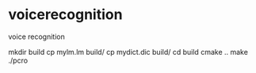 voicerecognition
================

voice recognition

mkdir build
cp mylm.lm build/
cp mydict.dic build/
cd build
cmake ..
make
./pcro